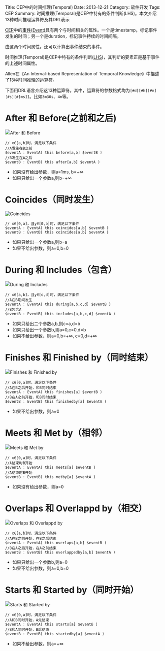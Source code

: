 Title: CEP中的时间推理(Temporal)
Date: 2013-12-21
Category: 软件开发
Tags: CEP
Summary:
	时间推理(Temporal)是CEP中特有的条件判断(LHS)。本文介绍13种时间推理运算符及其DRL表示


[CEP](/2012/11/06/about_cep.html)中的[事件(Event)](/2013/12/21/event_in_CEP.html)具有两个与时间相关的属性。一个是timestamp，标记事件发生的时间；另一个是duration，标记事件持续的时间间隔。

由这两个时间属性，还可以计算出事件结束的事件。

时间推理(Temporal)是CEP中特有的条件判断([LHS](/2012/12/06/rule_language.html#menuIndex3))，其判断的要素正是基于事件的上述时间属性。

Allen在《An Interval-based Representation of Temporal Knowledge》中描述了13种时间推理的运算符。

下面用DRL语言介绍这13种运算符。其中，运算符的参数格式均为`[#d][#h][#m][#s][#[ms]]`。比如`3m30s`、`4m`等。


# After 和 Before(之前和之后)

  ![After 和 Before](images/rule-engine/temporal-after_and_before.png)

  ```
  // x∈[a,b]时，满足以下条件
  //A发生在B之前
  $eventA : EventA( this before[a,b] $eventB )
  //B发生在A之后
  $eventB : EventB( this after[a,b] $eventA )

  ```

  + 如果没有给出参数，则a=1ms, b=+∞
  + 如果只给出一个参数a,则b=+∞


# Coincides（同时发生）

  ![Coincides](images/rule-engine/temporal-coincides.png)

  ```
  // x∈[0,a]，且y∈[0,b]时，满足以下条件
  $eventA : EventA( this coincides[a,b] $eventB )
  $eventB : EventB( this coincides[a,b] $eventA )

  ```

  + 如果只给出一个参数a,则b=a
  + 如果不给出参数，则a=0,b=0


# During 和 Includes（包含）

  ![During 和 Includes](images/rule-engine/temporal-during.png)

  ```
  // x∈[a,b]，且y∈[c,d]时，满足以下条件
  //A在B期间发生
  $eventA : EventA( this during[a,b,c,d] $eventB )
  //B包含A
  $eventB : EventB( this includes[a,b,c,d] $eventA )

  ```

  + 如果只给出二个参数a,b,则c=a,d=b
  + 如果只给出一个参数b,则a=0,c=0,d=b
  + 如果不给出参数，则a=0,b=+∞, c=0,d=+∞


# Finishes 和 Finished by（同时结束）


  ![Finishes 和 Finished by](images/rule-engine/temporal-finishes.png)

  ```
  // x∈[0,a]时，满足以下条件
  //A在B之后开始，和B同时结束
  $eventA : EventA( this finishes[a] $eventB )
  //B在A之前开始，和B同时结束
  $eventB : EventB( this finishedby[a] $eventA )

  ```

  + 如果不给出参数，则a=0



# Meets 和 Met by（相邻）

  ![Meets 和 Met by](images/rule-engine/temporal-after_and_before.png)

  ```
  // x∈[0,a]时，满足以下条件
  //A结束时B开始
  $eventA : EventA( this meets[a] $eventB )
  //A结束时B开始
  $eventB : EventB( this metby[a] $eventA )

  ```

  + 如果没有给出参数，则a=0


# Overlaps 和 Overlappd by（相交）

  ![Overlaps 和 Overlappd by](images/rule-engine/temporal-overlaps.png)

  ```
  // x∈[a,b]时，满足以下条件
  //A在B之前开始，在B之后结束
  $eventA : EventA( this overlaps[a,b] $eventB )
  //B在A之后开始，在A之前结束
  $eventB : EventB( this overlappedby[a,b] $eventA )

  ```

  + 如果只给出一个参数b,则a=0
  + 如果不给出参数，则a=0,b=0



# Starts 和 Started by（同时开始）


  ![Starts 和 Started by](images/rule-engine/temporal-starts.png)

  ```
  // x∈[0,a]时，满足以下条件
  //A和B同时开始，A先结束
  $eventA : EventA( this starts[a] $eventB )
  //B和A同时开始，B后结束
  $eventB : EventB( this startedby[a] $eventA )

  ```

  + 如果不给出参数，则a=+∞


